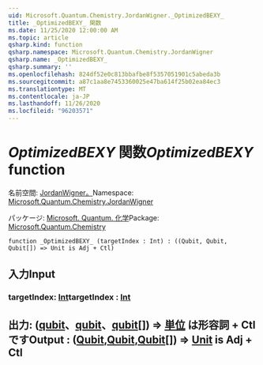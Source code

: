 ```yaml
---
uid: Microsoft.Quantum.Chemistry.JordanWigner._OptimizedBEXY_
title: _OptimizedBEXY_ 関数
ms.date: 11/25/2020 12:00:00 AM
ms.topic: article
qsharp.kind: function
qsharp.namespace: Microsoft.Quantum.Chemistry.JordanWigner
qsharp.name: _OptimizedBEXY_
qsharp.summary: ''
ms.openlocfilehash: 824df52e0c813bbafbe8f5357051901c5abeda3b
ms.sourcegitcommit: a87c1aa8e7453360025e47ba614f25b02ea84ec3
ms.translationtype: MT
ms.contentlocale: ja-JP
ms.lasthandoff: 11/26/2020
ms.locfileid: "96203571"
---
```

# <a name="_optimizedbexy_-function"></a><span data-ttu-id="2e3ad-102">_OptimizedBEXY_ 関数</span><span class="sxs-lookup"><span data-stu-id="2e3ad-102">_OptimizedBEXY_ function</span></span>

<span data-ttu-id="2e3ad-103">名前空間: [JordanWigner。](xref:Microsoft.Quantum.Chemistry.JordanWigner)</span><span class="sxs-lookup"><span data-stu-id="2e3ad-103">Namespace: [Microsoft.Quantum.Chemistry.JordanWigner](xref:Microsoft.Quantum.Chemistry.JordanWigner)</span></span>

<span data-ttu-id="2e3ad-104">パッケージ: [Microsoft. Quantum. 化学](https://nuget.org/packages/Microsoft.Quantum.Chemistry)</span><span class="sxs-lookup"><span data-stu-id="2e3ad-104">Package: [Microsoft.Quantum.Chemistry](https://nuget.org/packages/Microsoft.Quantum.Chemistry)</span></span>




```qsharp
function _OptimizedBEXY_ (targetIndex : Int) : ((Qubit, Qubit, Qubit[]) => Unit is Adj + Ctl)
```


## <a name="input"></a><span data-ttu-id="2e3ad-105">入力</span><span class="sxs-lookup"><span data-stu-id="2e3ad-105">Input</span></span>

### <a name="targetindex--int"></a><span data-ttu-id="2e3ad-106">targetIndex: [Int](xref:microsoft.quantum.lang-ref.int)</span><span class="sxs-lookup"><span data-stu-id="2e3ad-106">targetIndex : [Int](xref:microsoft.quantum.lang-ref.int)</span></span>





## <a name="output--qubitqubitqubit--unit--is-adj--ctl"></a><span data-ttu-id="2e3ad-107">出力: ([qubit](xref:microsoft.quantum.lang-ref.qubit)、[qubit](xref:microsoft.quantum.lang-ref.qubit)、[qubit](xref:microsoft.quantum.lang-ref.qubit)[]) => [単位](xref:microsoft.quantum.lang-ref.unit)  は形容詞 + Ctl です</span><span class="sxs-lookup"><span data-stu-id="2e3ad-107">Output : ([Qubit](xref:microsoft.quantum.lang-ref.qubit),[Qubit](xref:microsoft.quantum.lang-ref.qubit),[Qubit](xref:microsoft.quantum.lang-ref.qubit)[]) => [Unit](xref:microsoft.quantum.lang-ref.unit)  is Adj + Ctl</span></span>

